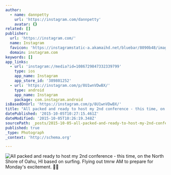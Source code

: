 ```yaml
---
author:
  - name: dannpetty
    url: 'https://instagram.com/dannpetty'
    avatar: {}
related: []
publisher:
  url: 'https://instagram.com/'
  name: Instagram
  favicon: 'https://instagramstatic-a.akamaihd.net/bluebar/8090b48/images/ico/favicon.ico'
  domain: instagram.com
keywords: []
app_links:
  - url: 'instagram://media?id=1086729847332339799'
    type: ios
    app_name: Instagram
    app_store_id: '389801252'
  - url: 'https://instagram.com/p/8U1wnVDwBX/'
    type: android
    app_name: Instagram
    package: com.instagram.android
isBasedOnUrl: 'https://instagram.com/p/8U1wnVDwBX/'
title: "All packed and ready to host my 2nd conference - this time, on the North Shore of Oahu, HI based on surfing. Flying out tmrw AM to prepare for Monday's excitement. \uD83C\uDF4D\uD83C\uDF05"
datePublished: '2015-10-05T10:27:15.461Z'
dateModified: '2015-10-05T10:26:19.348Z'
sourcePath: _posts/2015-10-05-all-packed-and-ready-to-host-my-2nd-conference-this-time.md
published: true
_type: Photograph
_context: 'http://schema.org'

---
```

![All packed and ready to host my 2nd conference - this time&comma; on the North Shore of Oahu&comma; HI based on surfing&period; Flying out tmrw AM to prepare for Monday's excitement&period; ](https://scontent.cdninstagram.com/hphotos-xfa1/t51.2885-15/s640x640/sh0.08/e35/12070940_999320666757310_540653722_n.jpg)